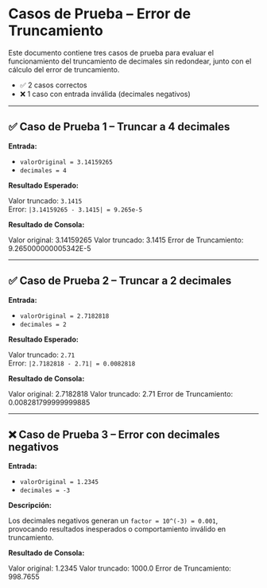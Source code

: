 # Casos de Prueba – Error de Truncamiento

Este documento contiene tres casos de prueba para evaluar el funcionamiento del truncamiento de decimales sin redondear, junto con el cálculo del error de truncamiento.

- ✅ 2 casos correctos
- ❌ 1 caso con entrada inválida (decimales negativos)

---

## ✅ Caso de Prueba 1 – Truncar a 4 decimales

**Entrada:**

- `valorOriginal = 3.14159265`
- `decimales = 4`

**Resultado Esperado:**

Valor truncado: `3.1415`  
Error: `|3.14159265 - 3.1415| = 9.265e-5`

**Resultado de Consola:**

Valor original: 3.14159265
Valor truncado: 3.1415
Error de Truncamiento: 9.265000000005342E-5

---

## ✅ Caso de Prueba 2 – Truncar a 2 decimales

**Entrada:**

- `valorOriginal = 2.7182818`
- `decimales = 2`

**Resultado Esperado:**

Valor truncado: `2.71`  
Error: `|2.7182818 - 2.71| = 0.0082818`

**Resultado de Consola:**

Valor original: 2.7182818
Valor truncado: 2.71
Error de Truncamiento: 0.008281799999999885

---

## ❌ Caso de Prueba 3 – Error con decimales negativos

**Entrada:**

- `valorOriginal = 1.2345`
- `decimales = -3`

**Descripción:**

Los decimales negativos generan un `factor = 10^(-3) = 0.001`, provocando resultados inesperados o comportamiento inválido en truncamiento.

**Resultado de Consola:**

Valor original: 1.2345
Valor truncado: 1000.0
Error de Truncamiento: 998.7655